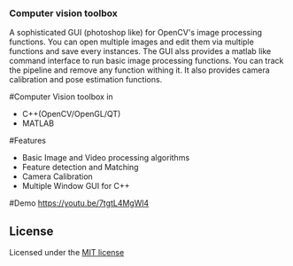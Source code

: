 ### Computer vision toolbox

A sophisticated GUI (photoshop like) for OpenCV's image processing functions. You can open multiple images and edit them via multiple functions and save every instances. The GUI alss provides a matlab like command interface to run basic image processing functions. You can track the pipeline and remove any function withing it. It also provides camera calibration and pose estimation functions.

#Computer Vision toolbox in
 - C++(OpenCV/OpenGL/QT)
 - MATLAB
 
#Features
 - Basic Image and Video processing algorithms
 - Feature detection and Matching
 - Camera Calibration
 - Multiple Window GUI for C++

#Demo
 https://youtu.be/7tgtL4MgWl4

## License


Licensed under the [MIT license](http://www.opensource.org/licenses/MIT)

